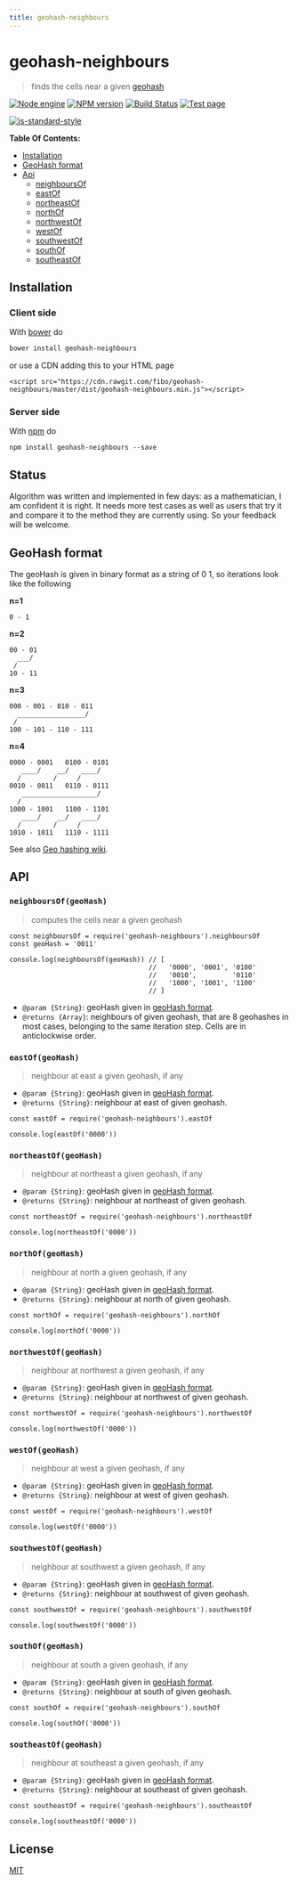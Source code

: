 ```yaml
---
title: geohash-neighbours
---
```

# geohash-neighbours

> finds the cells near a given [geohash][1]

[![Node engine](https://img.shields.io/node/v/geohash-neighbours.svg)](https://nodejs.org/en/) [![NPM version](https://badge.fury.io/js/geohash-neighbours.svg)](http://badge.fury.io/js/geohash-neighbours) [![Build Status](https://travis-ci.org/fibo/geohash-neighbours.svg?branch=master)](https://travis-ci.org/fibo/geohash-neighbours?branch=master) [![Test page](https://img.shields.io/badge/test-page-blue.svg)](http://g14n.info/geohash-neighbours/test)

[![js-standard-style](https://cdn.rawgit.com/feross/standard/master/badge.svg)](https://github.com/feross/standard)

**Table Of Contents:**

* [Installation](#installation)
* [GeoHash format](#geohash-format)
* [Api](http://g14n.info/dflow/api)
  - [neighboursOf](#neighboursofgeohash)
  - [eastOf](#eastofgeohash)
  - [northeastOf](#northeastofgeohash)
  - [northOf](#northofgeohash)
  - [northwestOf](#northwestofgeohash)
  - [westOf](#westofgeohash)
  - [southwestOf](#southwestofgeohash)
  - [southOf](#southofgeohash)
  - [southeastOf](#southeastofgeohash)

## Installation

### Client side

With [bower](http://bower.io/) do

```bash
bower install geohash-neighbours
```

or use a CDN adding this to your HTML page

```
<script src="https://cdn.rawgit.com/fibo/geohash-neighbours/master/dist/geohash-neighbours.min.js"></script>
```

### Server side

With [npm](https://www.npmjs.com/) do

```
npm install geohash-neighbours --save
```

## Status

Algorithm was written and implemented in few days: as a mathematician, I am
confident it is right. It needs more test cases as well as users that try it
and compare it to the method they are currently using.
So your feedback will be welcome.

## GeoHash format

The geoHash is given in binary format as a string of 0 1, so iterations look like the following

**n=1**

```
0 - 1
```

**n=2**

```
00 - 01
  ___/
 /
10 - 11
```

**n=3**

```
000 - 001 - 010 - 011
  _________________/
 /
100 - 101 - 110 - 111
```

**n=4**

```
0000 - 0001   0100 - 0101
   ____/    __/   ____/
  /        /     /
0010 - 0011   0110 - 0111
   ___________________/
  /
1000 - 1001   1100 - 1101
   ____/    __/   ____/
  /        /     /
1010 - 1011   1110 - 1111
```

See also [Geo hashing wiki][2].

## API

### `neighboursOf(geoHash)`

> computes the cells near a given geohash

```
const neighboursOf = require('geohash-neighbours').neighboursOf
const geoHash = '0011'

console.log(neighboursOf(geoHash)) // [
                                   //   '0000', '0001', '0100'
                                   //   '0010',         '0110'
                                   //   '1000', '1001', '1100'
                                   // ]
```

* `@param {String}`: geoHash given in [geoHash format](#geohash-format).
* `@returns {Array}`: neighbours of given geohash, that are 8 geohashes in most cases, belonging to the same iteration step. Cells are in anticlockwise order.

### `eastOf(geoHash)`

> neighbour at east a given geohash, if any

* `@param {String}`: geoHash given in [geoHash format](#geohash-format).
* `@returns {String}`: neighbour at east of given geohash.

```
const eastOf = require('geohash-neighbours').eastOf

console.log(eastOf('0000'))
```

### `northeastOf(geoHash)`

> neighbour at northeast a given geohash, if any

* `@param {String}`: geoHash given in [geoHash format](#geohash-format).
* `@returns {String}`: neighbour at northeast of given geohash.

```
const northeastOf = require('geohash-neighbours').northeastOf

console.log(northeastOf('0000'))
```

### `northOf(geoHash)`

> neighbour at north a given geohash, if any

* `@param {String}`: geoHash given in [geoHash format](#geohash-format).
* `@returns {String}`: neighbour at north of given geohash.

```
const northOf = require('geohash-neighbours').northOf

console.log(northOf('0000'))
```

### `northwestOf(geoHash)`

> neighbour at northwest a given geohash, if any

* `@param {String}`: geoHash given in [geoHash format](#geohash-format).
* `@returns {String}`: neighbour at northwest of given geohash.

```
const northwestOf = require('geohash-neighbours').northwestOf

console.log(northwestOf('0000'))
```

### `westOf(geoHash)`

> neighbour at west a given geohash, if any

* `@param {String}`: geoHash given in [geoHash format](#geohash-format).
* `@returns {String}`: neighbour at west of given geohash.

```
const westOf = require('geohash-neighbours').westOf

console.log(westOf('0000'))
```

### `southwestOf(geoHash)`

> neighbour at southwest a given geohash, if any

* `@param {String}`: geoHash given in [geoHash format](#geohash-format).
* `@returns {String}`: neighbour at southwest of given geohash.

```
const southwestOf = require('geohash-neighbours').southwestOf

console.log(southwestOf('0000'))
```

### `southOf(geoHash)`

> neighbour at south a given geohash, if any

* `@param {String}`: geoHash given in [geoHash format](#geohash-format).
* `@returns {String}`: neighbour at south of given geohash.

```
const southOf = require('geohash-neighbours').southOf

console.log(southOf('0000'))
```

### `southeastOf(geoHash)`

> neighbour at southeast a given geohash, if any

* `@param {String}`: geoHash given in [geoHash format](#geohash-format).
* `@returns {String}`: neighbour at southeast of given geohash.

```
const southeastOf = require('geohash-neighbours').southeastOf

console.log(southeastOf('0000'))
```

## License

[MIT](http://g14n.info/mit-license/)

[1]: https://en.wikipedia.org/wiki/Geohash "Geohash"
[2]: http://wiki.xkcd.com/geohashing/Main_Page "Geo hashing wiki"

